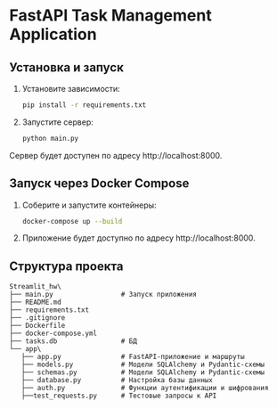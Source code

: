 # FastAPI Task Management Application

## Установка и запуск

1. Установите зависимости:
   ```bash
   pip install -r requirements.txt
   ```
2. Запустите сервер:
   ```bash
   python main.py
   ```

Сервер будет доступен по адресу http://localhost:8000.

## Запуск через Docker Compose

1. Соберите и запустите контейнеры:
   ```bash
   docker-compose up --build
   ```
2. Приложение будет доступно по адресу http://localhost:8000.

## Структура проекта

```
Streamlit_hw\
├── main.py                 # Запуск приложения
├── README.md               
├── requirements.txt        
├── .gitignore              
├── Dockerfile              
├── docker-compose.yml      
├── tasks.db                # БД
└── app\
   ├── app.py               # FastAPI-приложение и маршруты
   ├── models.py            # Модели SQLAlchemy и Pydantic-схемы
   ├── schemas.py           # Модели SQLAlchemy и Pydantic-схемы
   ├── database.py          # Настройка базы данных
   ├── auth.py              # Функции аутентификации и шифрования
   ├──test_requests.py      # Тестовые запросы к API  
```